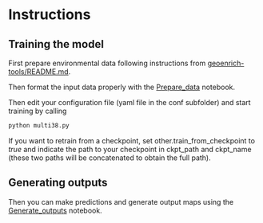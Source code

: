 # Instructions

## Training the model

First prepare environmental data following instructions from [geoenrich-tools/README.md](geoenrich-tools/README.md).

Then format the input data properly with the [Prepare_data](Prepare_data.ipynb) notebook.

Then edit your configuration file (yaml file in the conf subfolder) and start training by calling
```bash
python multi38.py
```
If you want to retrain from a checkpoint, set other.train_from_checkpoint to *true* and indicate the path to your checkpoint in ckpt_path and ckpt_name (these two paths will be concatenated to obtain the full path).

## Generating outputs

Then you can make predictions and generate output maps using the [Generate_outputs](Generate_outputs.ipynb) notebook.